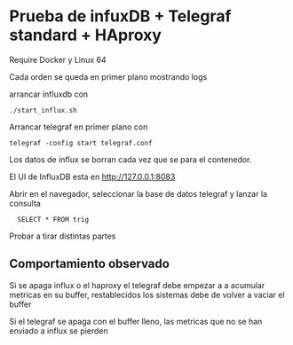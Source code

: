 # Prueba de infuxDB + Telegraf standard + HAproxy

Require Docker y Linux 64

Cada orden se queda en primer plano mostrando logs

arrancar influxdb con

```
./start_influx.sh
```

Arrancar telegraf en primer plano con

```
telegraf -config start telegraf.conf
```

Los datos de influx se borran cada vez que se para el contenedor.

El UI de InfluxDB esta en http://127.0.0.1:8083

Abrir en el navegador, seleccionar la base de datos telegraf y lanzar la
consulta

```
  SELECT * FROM trig
```

Probar a tirar distintas partes

## Comportamiento observado

Si se apaga influx o el haproxy el telegraf debe empezar a a acumular
metricas en su buffer, restablecidos los sistemas debe de volver a vaciar el
buffer

Si el telegraf se apaga con el buffer lleno, las metricas que no se han enviado
a influx se pierden
